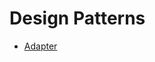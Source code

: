 # Design Patterns
 - [Adapter](https://github.com/sinsolution/estudos/tree/main/designpatterns/adapter)
